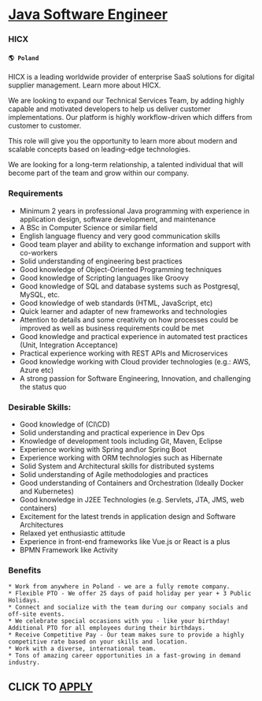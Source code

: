 # [Java Software Engineer](https://www.remotewlb.com/apply/java-software-engineer-80624)  
### HICX  
#### `🌎 Poland`  

HICX is a leading worldwide provider of enterprise SaaS solutions for digital supplier management. Learn more about HICX.

We are looking to expand our Technical Services Team, by adding highly capable and motivated developers to help us deliver customer implementations. Our platform is highly workflow-driven which differs from customer to customer.

This role will give you the opportunity to learn more about modern and scalable concepts based on leading-edge technologies.

We are looking for a long-term relationship, a talented individual that will become part of the team and grow within our company.

### Requirements

  * Minimum 2 years in professional Java programming with experience in application design, software development, and maintenance
  * A BSc in Computer Science or similar field
  * English language fluency and very good communication skills
  * Good team player and ability to exchange information and support with co-workers
  * Solid understanding of engineering best practices
  * Good knowledge of Object-Oriented Programming techniques
  * Good knowledge of Scripting languages like Groovy
  * Good knowledge of SQL and database systems such as Postgresql, MySQL, etc.
  * Good knowledge of web standards (HTML, JavaScript, etc)
  * Quick learner and adapter of new frameworks and technologies
  * Attention to details and some creativity on how processes could be improved as well as business requirements could be met
  * Good knowledge and practical experience in automated test practices (Unit, Integration Acceptance)
  * Practical experience working with REST APIs and Microservices
  * Good knowledge working with Cloud provider technologies (e.g.: AWS, Azure etc)
  * A strong passion for Software Engineering, Innovation, and challenging the status quo

### Desirable Skills:

  * Good knowledge of (CI\CD)
  * Solid understanding and practical experience in Dev Ops
  * Knowledge of development tools including Git, Maven, Eclipse
  * Experience working with Spring and\or Spring Boot
  * Experience working with ORM technologies such as Hibernate
  * Solid System and Architectural skills for distributed systems
  * Solid understanding of Agile methodologies and practices
  * Good understanding of Containers and Orchestration (Ideally Docker and Kubernetes)
  * Good knowledge in J2EE Technologies (e.g. Servlets, JTA, JMS, web containers)
  * Excitement for the latest trends in application design and Software Architectures
  * Relaxed yet enthusiastic attitude
  * Experience in front-end frameworks like Vue.js or React is a plus
  * BPMN Framework like Activity

### Benefits

    * Work from anywhere in Poland - we are a fully remote company.
    * Flexible PTO - We offer 25 days of paid holiday per year + 3 Public Holidays.
    * Connect and socialize with the team during our company socials and off-site events. 
    * We celebrate special occasions with you - like your birthday! Additional PTO for all employees during their birthdays. 
    * Receive Competitive Pay - Our team makes sure to provide a highly competitive rate based on your skills and location.
    * Work with a diverse, international team.
    * Tons of amazing career opportunities in a fast-growing in demand industry. 

  
## CLICK TO [APPLY](https://www.remotewlb.com/apply/java-software-engineer-80624)

